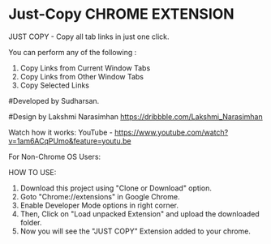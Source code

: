 # Just-Copy CHROME EXTENSION

JUST COPY - Copy all tab links in just one click.

You can perform any of the following :
 
1. Copy Links from Current Window Tabs 
2. Copy Links from Other Window Tabs 
3. Copy Selected Links


#Developed by Sudharsan.

#Design by Lakshmi Narasimhan
https://dribbble.com/Lakshmi_Narasimhan

Watch how it works: 
YouTube - https://www.youtube.com/watch?v=1am6ACqPUmo&feature=youtu.be

For Non-Chrome OS Users:  

HOW TO USE: 

1. Download this project using "Clone or Download" option.
2. Goto "Chrome://extensions" in Google Chrome.
3. Enable Developer Mode options in right corner.
4. Then, Click on "Load unpacked Extension" and upload the downloaded folder. 
5. Now you will see the "JUST COPY" Extension added to your chrome.
